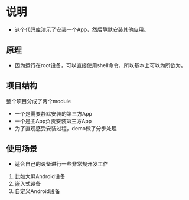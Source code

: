  # 说明
- 这个代码库演示了安装一个App，然后静默安装其他应用。

## 原理
- 因为运行在root设备，可以直接使用shell命令，所以基本上可以为所欲为。

## 项目结构
整个项目分成了两个module
- 一个是需要静默安装的第三方App
- 一个是主App负责安装第三方App
- 为了直观感受安装过程，demo做了分步处理

## 使用场景
- 适合自己的设备进行一些非常规开发工作
1. 比如大屏Android设备
2. 嵌入式设备
3. 自定义Android设备
